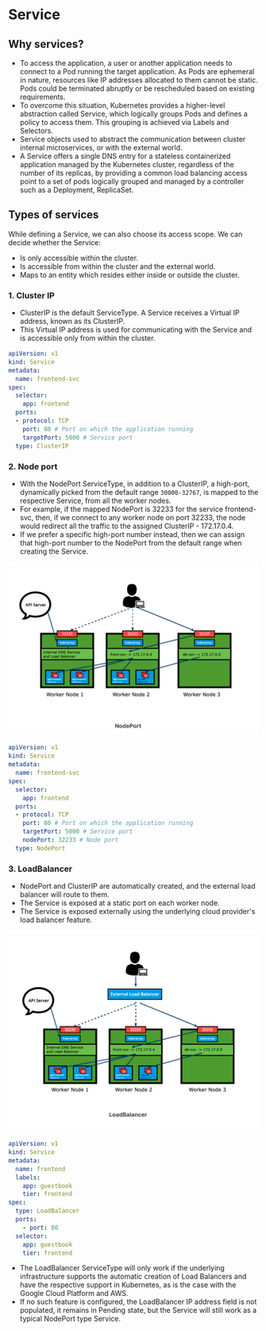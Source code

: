 # Service


## Why services?
* To access the application, a user or another application needs to connect to a Pod running the target application. As Pods are ephemeral in nature, resources like IP addresses allocated to them cannot be static. Pods could be terminated abruptly or be rescheduled based on existing requirements.
* To overcome this situation, Kubernetes provides a higher-level abstraction called Service, which logically groups Pods and defines a policy to access them. This grouping is achieved via Labels and Selectors. 
* Service objects used to abstract the communication between cluster internal microservices, or with the external world. 
* A Service offers a single DNS entry for a stateless containerized application managed by the Kubernetes cluster, regardless of the number of its replicas, by providing a common load balancing access point to a set of pods logically grouped and managed by a controller such as a Deployment, ReplicaSet.

## Types of services
While defining a Service, we can also choose its access scope. We can decide whether the Service:

* Is only accessible within the cluster.
* Is accessible from within the cluster and the external world.
* Maps to an entity which resides either inside or outside the cluster.

### 1. Cluster IP

* ClusterIP is the default ServiceType. A Service receives a Virtual IP address, known as its ClusterIP.
* This Virtual IP address is used for communicating with the Service and is accessible only from within the cluster. 

```yaml
apiVersion: v1
kind: Service
metadata:
  name: frontend-svc
spec:
  selector:
    app: frontend
  ports:
  - protocol: TCP
    port: 80 # Port on which the application running
    targetPort: 5000 # Service port
  type: ClusterIP
```

### 2. Node port

* With the NodePort ServiceType, in addition to a ClusterIP, a high-port, dynamically picked from the default range `30000-32767`, is mapped to the respective Service, from all the worker nodes. 
* For example, if the mapped NodePort is 32233 for the service frontend-svc, then, if we connect to any worker node on port 32233, the node would redirect all the traffic to the assigned ClusterIP - 172.17.0.4.
* If we prefer a specific high-port number instead, then we can assign that high-port number to the NodePort from the default range when creating the Service. 

![img.png](img.png)

```yaml
apiVersion: v1
kind: Service
metadata:
  name: frontend-svc
spec:
  selector:
    app: frontend
  ports:
  - protocol: TCP
    port: 80 # Port on which the application running
    targetPort: 5000 # Service port
    nodePort: 32233 # Node port
  type: NodePort
```

### 3. LoadBalancer

* NodePort and ClusterIP are automatically created, and the external load balancer will route to them.
* The Service is exposed at a static port on each worker node.
* The Service is exposed externally using the underlying cloud provider's load balancer feature.

![img_1.png](img_1.png)

```yaml
apiVersion: v1
kind: Service
metadata:
  name: frontend
  labels:
    app: guestbook
    tier: frontend
spec:
  type: LoadBalancer
  ports:
    - port: 80
  selector:
    app: guestbook
    tier: frontend
```

* The LoadBalancer ServiceType will only work if the underlying infrastructure supports the automatic creation of Load Balancers and have the respective support in Kubernetes, as is the case with the Google Cloud Platform and AWS. 
* If no such feature is configured, the LoadBalancer IP address field is not populated, it remains in Pending state, but the Service will still work as a typical NodePort type Service.